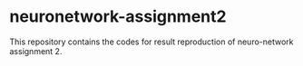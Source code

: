 # neuronetwork-assignment2
This repository contains the codes for result reproduction of neuro-network assignment 2.
